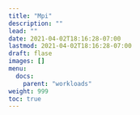 ```yaml
---
title: "Mpi"
description: ""
lead: ""
date: 2021-04-02T18:16:28-07:00
lastmod: 2021-04-02T18:16:28-07:00
draft: flase
images: []
menu:
  docs:
    parent: "workloads"
weight: 999
toc: true
---
```


